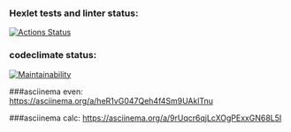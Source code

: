 ### Hexlet tests and linter status:
[![Actions Status](https://github.com/Andrey235944/python-project-49/workflows/hexlet-check/badge.svg)](https://github.com/Andrey235944/python-project-49/actions)

### codeclimate status:
[![Maintainability](https://api.codeclimate.com/v1/badges/7089e38bbb7351ae0c77/maintainability)](https://codeclimate.com/github/Andrey235944/python-project-49/maintainability)

###asciinema even:
https://asciinema.org/a/heR1vG047Qeh4f4Sm9UAklTnu

###asciinema calc:
https://asciinema.org/a/9rUqcr6qjLcXOgPExxGN68L5I
